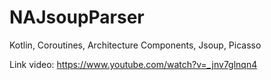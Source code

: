 # NAJsoupParser
Kotlin, Coroutines, Architecture Components, Jsoup, Picasso

Link video: https://www.youtube.com/watch?v=_jnv7glnqn4
